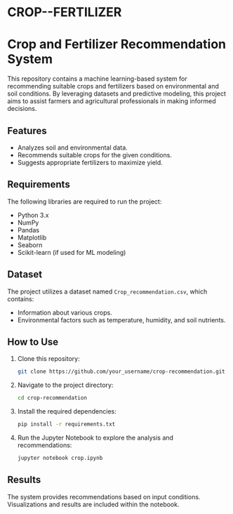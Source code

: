 # CROP--FERTILIZER

# Crop and Fertilizer Recommendation System

This repository contains a machine learning-based system for recommending suitable crops and fertilizers based on environmental and soil conditions. By leveraging datasets and predictive modeling, this project aims to assist farmers and agricultural professionals in making informed decisions.

## Features
- Analyzes soil and environmental data.
- Recommends suitable crops for the given conditions.
- Suggests appropriate fertilizers to maximize yield.

## Requirements
The following libraries are required to run the project:
- Python 3.x
- NumPy
- Pandas
- Matplotlib
- Seaborn
- Scikit-learn (if used for ML modeling)

## Dataset
The project utilizes a dataset named `Crop_recommendation.csv`, which contains:
- Information about various crops.
- Environmental factors such as temperature, humidity, and soil nutrients.

## How to Use
1. Clone this repository:
   ```bash
   git clone https://github.com/your_username/crop-recommendation.git
   ```
2. Navigate to the project directory:
   ```bash
   cd crop-recommendation
   ```
3. Install the required dependencies:
   ```bash
   pip install -r requirements.txt
   ```
4. Run the Jupyter Notebook to explore the analysis and recommendations:
   ```bash
   jupyter notebook crop.ipynb
   ```

## Results
The system provides recommendations based on input conditions. Visualizations and results are included within the notebook.



